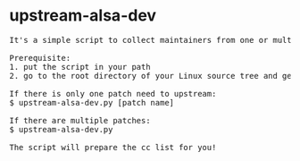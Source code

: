 # upstream-alsa-dev
<pre>
It's a simple script to collect maintainers from one or multiple patches and form the git command for upstream.

Prerequisite:
1. put the script in your path
2. go to the root directory of your Linux source tree and generate the patch(es)

If there is only one patch need to upstream:
$ upstream-alsa-dev.py [patch name]<br />
If there are multiple patches:
$ upstream-alsa-dev.py

The script will prepare the cc list for you!
</pre>

